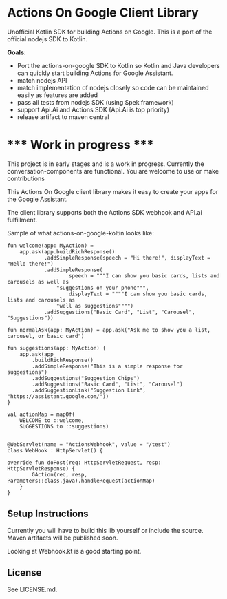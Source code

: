 # Actions On Google Client Library


Unofficial Kotlin SDK for building Actions on Google.  This is a port of the official nodejs SDK to Kotlin.  

__Goals__:

 * Port the actions-on-google SDK to Kotlin so Kotlin and Java developers can quickly start building Actions for Google Assistant.
 * match nodejs API
 * match implementation of nodejs closely so code can be maintained easily as features are added
 * pass all tests from nodejs SDK (using Spek framework)
 * support Api.Ai and Actions SDK (Api.Ai is top priority)
 * release artifact to maven central

# *** Work in progress ***

This project is in early stages and is a work in progress.  Currently the conversation-components are functional. You are welcome to use or make contributions

This Actions On Google client library makes it easy to create your apps for the Google Assistant.

The client library supports both the Actions SDK webhook and API.ai fulfillment.

Sample of what actions-on-google-koltin looks like:

    fun welcome(app: MyAction) =
        app.ask(app.buildRichResponse()
                .addSimpleResponse(speech = "Hi there!", displayText = "Hello there!")
                .addSimpleResponse(
                        speech = """I can show you basic cards, lists and carousels as well as
                    "suggestions on your phone""",
                        displayText = """"I can show you basic cards, lists and carousels as
                    "well as suggestions"""")
                .addSuggestions("Basic Card", "List", "Carousel", "Suggestions"))
                
    fun normalAsk(app: MyAction) = app.ask("Ask me to show you a list, carousel, or basic card")

    fun suggestions(app: MyAction) {
        app.ask(app
            .buildRichResponse()
            .addSimpleResponse("This is a simple response for suggestions")
            .addSuggestions("Suggestion Chips")
            .addSuggestions("Basic Card", "List", "Carousel")
            .addSuggestionLink("Suggestion Link", "https://assistant.google.com/"))
    }
    
    val actionMap = mapOf(
        WELCOME to ::welcome,
        SUGGESTIONS to ::suggestions)
      
    
    @WebServlet(name = "ActionsWebhook", value = "/test")
    class WebHook : HttpServlet() {

    override fun doPost(req: HttpServletRequest, resp: HttpServletResponse) {
            GAction(req, resp, Parameters::class.java).handleRequest(actionMap)
        }
    }



## Setup Instructions

Currently you will have to build this lib yourself or include the source.  Maven artifacts will be published soon.

Looking at Webhook.kt is a good starting point.

## License
See LICENSE.md.
